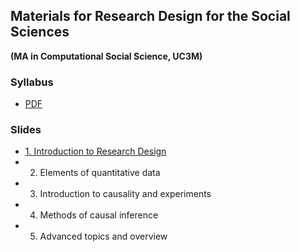 ## Materials for Research Design for the Social Sciences

**(MA in Computational Social Science, UC3M)**

### Syllabus

- [PDF](https://github.com/franvillamil/syllabi/blob/master/current/syllabus_research_design.pdf)

### Slides

- [1. Introduction to Research Design](./slides/1_introduction/introduction.pdf)
- 2. Elements of quantitative data
- 3. Introduction to causality and experiments
- 4. Methods of causal inference
- 5. Advanced topics and overview
